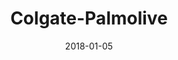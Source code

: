 ---
layout: site
title: "Colgate-Palmolive"
date: 2018-01-05
categories: [fortune-500]
version: 1.6.7
major: 1
minor: 6
patch: 7
slug: colgate-palmolive
link: https://www.colgatepalmolive.com/en-us
permalink: /sites/:slug
---